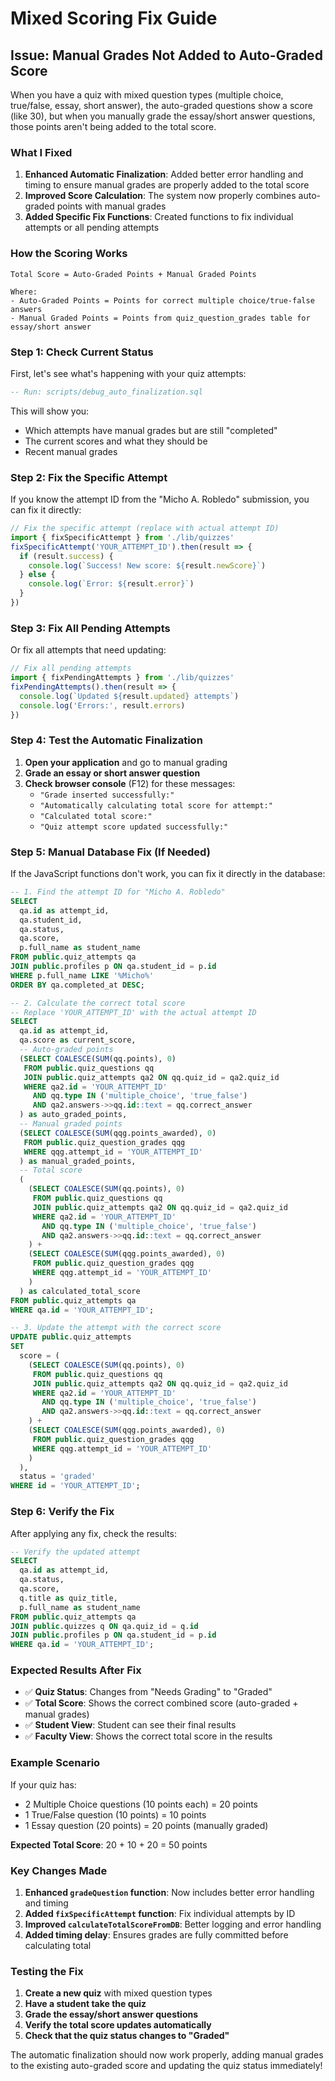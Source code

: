 # Mixed Scoring Fix Guide

## Issue: Manual Grades Not Added to Auto-Graded Score

When you have a quiz with mixed question types (multiple choice, true/false, essay, short answer), the auto-graded questions show a score (like 30), but when you manually grade the essay/short answer questions, those points aren't being added to the total score.

### What I Fixed

1. **Enhanced Automatic Finalization**: Added better error handling and timing to ensure manual grades are properly added to the total score
2. **Improved Score Calculation**: The system now properly combines auto-graded points with manual grades
3. **Added Specific Fix Functions**: Created functions to fix individual attempts or all pending attempts

### How the Scoring Works

```
Total Score = Auto-Graded Points + Manual Graded Points

Where:
- Auto-Graded Points = Points for correct multiple choice/true-false answers
- Manual Graded Points = Points from quiz_question_grades table for essay/short answer
```

### Step 1: Check Current Status

First, let's see what's happening with your quiz attempts:

```sql
-- Run: scripts/debug_auto_finalization.sql
```

This will show you:
- Which attempts have manual grades but are still "completed"
- The current scores and what they should be
- Recent manual grades

### Step 2: Fix the Specific Attempt

If you know the attempt ID from the "Micho A. Robledo" submission, you can fix it directly:

```javascript
// Fix the specific attempt (replace with actual attempt ID)
import { fixSpecificAttempt } from './lib/quizzes'
fixSpecificAttempt('YOUR_ATTEMPT_ID').then(result => {
  if (result.success) {
    console.log(`Success! New score: ${result.newScore}`)
  } else {
    console.log(`Error: ${result.error}`)
  }
})
```

### Step 3: Fix All Pending Attempts

Or fix all attempts that need updating:

```javascript
// Fix all pending attempts
import { fixPendingAttempts } from './lib/quizzes'
fixPendingAttempts().then(result => {
  console.log(`Updated ${result.updated} attempts`)
  console.log('Errors:', result.errors)
})
```

### Step 4: Test the Automatic Finalization

1. **Open your application** and go to manual grading
2. **Grade an essay or short answer question**
3. **Check browser console** (F12) for these messages:
   - `"Grade inserted successfully:"`
   - `"Automatically calculating total score for attempt:"`
   - `"Calculated total score:"`
   - `"Quiz attempt score updated successfully:"`

### Step 5: Manual Database Fix (If Needed)

If the JavaScript functions don't work, you can fix it directly in the database:

```sql
-- 1. Find the attempt ID for "Micho A. Robledo"
SELECT 
  qa.id as attempt_id,
  qa.student_id,
  qa.status,
  qa.score,
  p.full_name as student_name
FROM public.quiz_attempts qa
JOIN public.profiles p ON qa.student_id = p.id
WHERE p.full_name LIKE '%Micho%'
ORDER BY qa.completed_at DESC;

-- 2. Calculate the correct total score
-- Replace 'YOUR_ATTEMPT_ID' with the actual attempt ID
SELECT 
  qa.id as attempt_id,
  qa.score as current_score,
  -- Auto-graded points
  (SELECT COALESCE(SUM(qq.points), 0)
   FROM public.quiz_questions qq
   JOIN public.quiz_attempts qa2 ON qq.quiz_id = qa2.quiz_id
   WHERE qa2.id = 'YOUR_ATTEMPT_ID'
     AND qq.type IN ('multiple_choice', 'true_false')
     AND qa2.answers->>qq.id::text = qq.correct_answer
  ) as auto_graded_points,
  -- Manual graded points
  (SELECT COALESCE(SUM(qqg.points_awarded), 0)
   FROM public.quiz_question_grades qqg
   WHERE qqg.attempt_id = 'YOUR_ATTEMPT_ID'
  ) as manual_graded_points,
  -- Total score
  (
    (SELECT COALESCE(SUM(qq.points), 0)
     FROM public.quiz_questions qq
     JOIN public.quiz_attempts qa2 ON qq.quiz_id = qa2.quiz_id
     WHERE qa2.id = 'YOUR_ATTEMPT_ID'
       AND qq.type IN ('multiple_choice', 'true_false')
       AND qa2.answers->>qq.id::text = qq.correct_answer
    ) +
    (SELECT COALESCE(SUM(qqg.points_awarded), 0)
     FROM public.quiz_question_grades qqg
     WHERE qqg.attempt_id = 'YOUR_ATTEMPT_ID'
    )
  ) as calculated_total_score
FROM public.quiz_attempts qa
WHERE qa.id = 'YOUR_ATTEMPT_ID';

-- 3. Update the attempt with the correct score
UPDATE public.quiz_attempts 
SET 
  score = (
    (SELECT COALESCE(SUM(qq.points), 0)
     FROM public.quiz_questions qq
     JOIN public.quiz_attempts qa2 ON qq.quiz_id = qa2.quiz_id
     WHERE qa2.id = 'YOUR_ATTEMPT_ID'
       AND qq.type IN ('multiple_choice', 'true_false')
       AND qa2.answers->>qq.id::text = qq.correct_answer
    ) +
    (SELECT COALESCE(SUM(qqg.points_awarded), 0)
     FROM public.quiz_question_grades qqg
     WHERE qqg.attempt_id = 'YOUR_ATTEMPT_ID'
    )
  ),
  status = 'graded'
WHERE id = 'YOUR_ATTEMPT_ID';
```

### Step 6: Verify the Fix

After applying any fix, check the results:

```sql
-- Verify the updated attempt
SELECT 
  qa.id as attempt_id,
  qa.status,
  qa.score,
  q.title as quiz_title,
  p.full_name as student_name
FROM public.quiz_attempts qa
JOIN public.quizzes q ON qa.quiz_id = q.id
JOIN public.profiles p ON qa.student_id = p.id
WHERE qa.id = 'YOUR_ATTEMPT_ID';
```

### Expected Results After Fix

- ✅ **Quiz Status**: Changes from "Needs Grading" to "Graded"
- ✅ **Total Score**: Shows the correct combined score (auto-graded + manual grades)
- ✅ **Student View**: Student can see their final results
- ✅ **Faculty View**: Shows the correct total score in the results

### Example Scenario

If your quiz has:
- 2 Multiple Choice questions (10 points each) = 20 points
- 1 True/False question (10 points) = 10 points
- 1 Essay question (20 points) = 20 points (manually graded)

**Expected Total Score**: 20 + 10 + 20 = 50 points

### Key Changes Made

1. **Enhanced `gradeQuestion` function**: Now includes better error handling and timing
2. **Added `fixSpecificAttempt` function**: Fix individual attempts by ID
3. **Improved `calculateTotalScoreFromDB`**: Better logging and error handling
4. **Added timing delay**: Ensures grades are fully committed before calculating total

### Testing the Fix

1. **Create a new quiz** with mixed question types
2. **Have a student take the quiz**
3. **Grade the essay/short answer questions**
4. **Verify the total score updates automatically**
5. **Check that the quiz status changes to "Graded"**

The automatic finalization should now work properly, adding manual grades to the existing auto-graded score and updating the quiz status immediately!
























